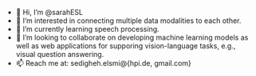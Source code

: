 - 👋 Hi, I’m @sarahESL
- 👀 I’m interested in connecting multiple data modalities to each other.
- 🌱 I’m currently learning speech processing.
- 💞️ I’m looking to collaborate on developing machine learning models as well as web applications for supporing vision-language tasks, e.g., visual question answering.
- 📫 Reach me at: sedigheh.elsmi@{hpi.de, gmail.com}

<!---
sarahESL/sarahESL is a ✨ special ✨ repository because its `README.md` (this file) appears on your GitHub profile.
You can click the Preview link to take a look at your changes.
--->
